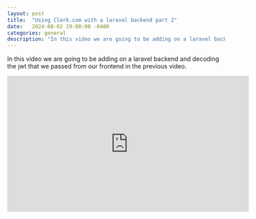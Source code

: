 ```yaml
---
layout: post
title:  "Using Clerk.com with a laravel backend part 2"
date:   2024-08-02 19:00:00 -0400
categories: general
description: "In this video we are going to be adding on a laravel backend and decoding the jwt that we passed from our frontend in the previous video."
---
```

In this video we are going to be adding on a laravel backend and decoding the jwt that we passed from our frontend in the previous video.

<div class="video-container">
  <iframe width="560" height="315" src="https://www.youtube.com/embed/Ozte2nzH_dY?si=796PHz5Wi8FNvUMf" title="YouTube video player" frameborder="0" allow="accelerometer; autoplay; clipboard-write; encrypted-media; gyroscope; picture-in-picture; web-share" referrerpolicy="strict-origin-when-cross-origin" allowfullscreen></iframe>
</div>

